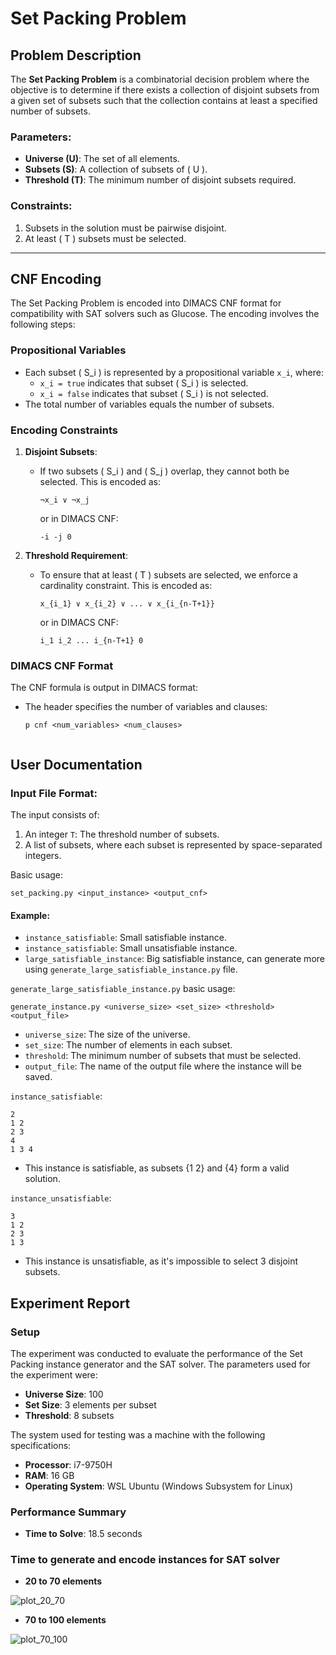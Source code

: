 # Set Packing Problem

## Problem Description

The **Set Packing Problem** is a combinatorial decision problem where the objective is to determine if there exists a collection of disjoint subsets from a given set of subsets such that the collection contains at least a specified number of subsets.

### Parameters:
- **Universe (U)**: The set of all elements.
- **Subsets (S)**: A collection of subsets of \( U \).
- **Threshold (T)**: The minimum number of disjoint subsets required.

### Constraints:
1. Subsets in the solution must be pairwise disjoint.
2. At least \( T \) subsets must be selected.

---

## CNF Encoding

The Set Packing Problem is encoded into DIMACS CNF format for compatibility with SAT solvers such as Glucose. The encoding involves the following steps:

### Propositional Variables
- Each subset \( S_i \) is represented by a propositional variable `x_i`, where:
  - `x_i = true` indicates that subset \( S_i \) is selected.
  - `x_i = false` indicates that subset \( S_i \) is not selected.
- The total number of variables equals the number of subsets.

### Encoding Constraints
1. **Disjoint Subsets**:
   - If two subsets \( S_i \) and \( S_j \) overlap, they cannot both be selected. This is encoded as:
     ```plaintext
     ¬x_i ∨ ¬x_j
     ```
     or in DIMACS CNF:
     ```plaintext
     -i -j 0
     ```

2. **Threshold Requirement**:
   - To ensure that at least \( T \) subsets are selected, we enforce a cardinality constraint. This is encoded as:
     ```plaintext
     x_{i_1} ∨ x_{i_2} ∨ ... ∨ x_{i_{n-T+1}}
     ```
     or in DIMACS CNF:
     ```plaintext
     i_1 i_2 ... i_{n-T+1} 0
     ```

### DIMACS CNF Format
The CNF formula is output in DIMACS format:
- The header specifies the number of variables and clauses:
  ```plaintext
  p cnf <num_variables> <num_clauses>


## User Documentation

### Input File Format:
The input consists of:
1. An integer `T`: The threshold number of subsets.
2. A list of subsets, where each subset is represented by space-separated integers.

Basic usage: 
```
set_packing.py <input_instance> <output_cnf>
```


#### Example:

* `instance_satisfiable`: Small satisfiable instance.
* `instance_satisfiable`: Small unsatisfiable instance.
* `large_satisfiable_instance`: Big satisfiable instance, can generate more using `generate_large_satisfiable_instance.py` file.

`generate_large_satisfiable_instance.py` basic usage:
```
generate_instance.py <universe_size> <set_size> <threshold> <output_file>
```
- `universe_size`: The size of the universe.
- `set_size`: The number of elements in each subset.
- `threshold`: The minimum number of subsets that must be selected.
- `output_file`: The name of the output file where the instance will be saved.

`instance_satisfiable`:
```plaintext
2
1 2
2 3
4
1 3 4
```
- This instance is satisfiable, as subsets {1 2} and {4} form a valid solution.

`instance_unsatisfiable`:
```plaintext
3
1 2
2 3
1 3
```
- This instance is unsatisfiable, as it's impossible to select 3 disjoint subsets.

## Experiment Report

### Setup
The experiment was conducted to evaluate the performance of the Set Packing instance generator and the SAT solver. The parameters used for the experiment were:

- **Universe Size**: 100
- **Set Size**: 3 elements per subset
- **Threshold**: 8 subsets

The system used for testing was a machine with the following specifications:
- **Processor**: i7-9750H
- **RAM**: 16 GB
- **Operating System**: WSL Ubuntu (Windows Subsystem for Linux)

### Performance Summary
- **Time to Solve**: 18.5 seconds

### Time to generate and encode instances for SAT solver

- **20 to 70 elements**

![plot_20_70](https://github.com/user-attachments/assets/8c79f28c-ec47-4c94-a947-61ecfcbccf19)

- **70 to 100 elements**

![plot_70_100](https://github.com/user-attachments/assets/0393acc3-eecf-4662-8ccf-ed92f39bab2c)

  
